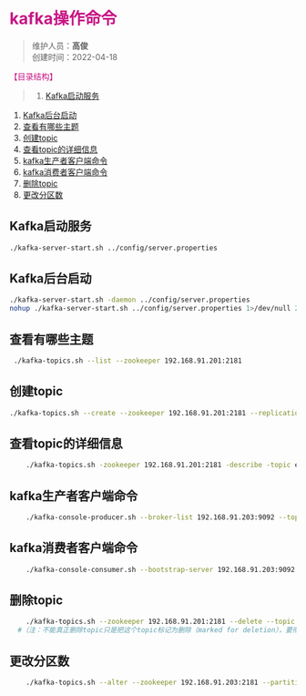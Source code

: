 # <font color=#C71585>kafka操作命令</font>
>维护人员：**高俊**  
>创建时间：2022-04-18

<font color=#C71585>【目录结构】</font>   

>1. [Kafka启动服务](#Kafka启动服务 "Kafka启动服务")
1. [Kafka后台启动](#Kafka后台启动 "Kafka后台启动")
1. [查看有哪些主题](#查看有哪些主题 "查看有哪些主题")
1. [创建topic](#创建topic "创建topic")
1. [查看topic的详细信息](#查看topic的详细信息 "查看topic的详细信息")
1. [kafka生产者客户端命令](#kafka生产者客户端命令 "kafka生产者客户端命令")
1. [kafka消费者客户端命令](#kafka消费者客户端命令 "kafka消费者客户端命令")
1. [删除topic](#删除topic "删除topic")
1. [更改分区数](#更改分区数 "更改分区数")

## Kafka启动服务
``` sh
./kafka-server-start.sh ../config/server.properties
```
## Kafka后台启动
``` sh
./kafka-server-start.sh -daemon ../config/server.properties
nohup ./kafka-server-start.sh ../config/server.properties 1>/dev/null 2>&1 &
```
## 查看有哪些主题
``` sh
 ./kafka-topics.sh --list --zookeeper 192.168.91.201:2181
 ```
## 创建topic
``` sh
./kafka-topics.sh --create --zookeeper 192.168.91.201:2181 --replication-factor 1 --partitions 1 --topic example
```
## 查看topic的详细信息
``` sh
	./kafka-topics.sh -zookeeper 192.168.91.201:2181 -describe -topic example
```
## kafka生产者客户端命令
``` sh
	./kafka-console-producer.sh --broker-list 192.168.91.203:9092 --topic example
```
## kafka消费者客户端命令
``` sh
	./kafka-console-consumer.sh --bootstrap-server 192.168.91.203:9092 --from-beginning --topic example
```
## 删除topic
``` sh
	./kafka-topics.sh --zookeeper 192.168.91.201:2181 --delete --topic example
  #（注：不能真正删除topic只是把这个topic标记为删除（marked for deletion），要彻底把topic删除必须把kafka中与当前topic相关的数据目录和zookeeper中与当前topic相关的路径一并删除。）
```
## 更改分区数
``` sh
	./kafka-topics.sh --alter --zookeeper 192.168.91.203:2181 --partitions 10 --topic example
```
